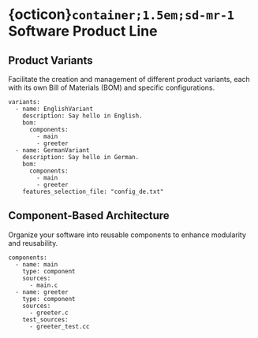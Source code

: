 # {octicon}`container;1.5em;sd-mr-1` Software Product Line

## Product Variants

Facilitate the creation and management of different product variants, each with its own Bill of Materials (BOM) and specific configurations.

```{code-block} yaml
variants:
  - name: EnglishVariant
    description: Say hello in English.
    bom:
      components:
        - main
        - greeter
  - name: GermanVariant
    description: Say hello in German.
    bom:
      components:
        - main
        - greeter
    features_selection_file: "config_de.txt"
```

## Component-Based Architecture

Organize your software into reusable components to enhance modularity and reusability.

```{code-block} yaml
components:
  - name: main
    type: component
    sources:
      - main.c
  - name: greeter
    type: component
    sources:
      - greeter.c
    test_sources:
      - greeter_test.cc
```
